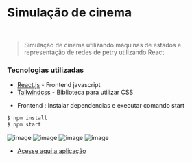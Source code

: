 # Simulação de cinema


&nbsp;
> Simulação de cinema utilizando máquinas de estados e representação de redes de petry utilizando React


### Tecnologias utilizadas


* [React.js](https://pt-br.reactjs.org/) - Frontend javascript
* [Tailwindcss](https://tailwindcss.com/) - Biblioteca para utilizar CSS


 - Frontend : Instalar dependencias e executar comando start
```sh
$ npm install 
$ npm start
```
![image](https://github.com/gustavohaubrich15/CinemaMaquinaEstados/assets/22485428/3910465f-0b72-4c5e-aaf4-8c43e13360a8)
![image](https://github.com/gustavohaubrich15/CinemaMaquinaEstados/assets/22485428/4d71ed36-c139-4331-83db-c489a782e70c)
![image](https://github.com/gustavohaubrich15/CinemaMaquinaEstados/assets/22485428/6f4f7e56-9e8e-4872-8296-83d31a49bfef)
![image](https://github.com/gustavohaubrich15/CinemaMaquinaEstados/assets/22485428/5ad5be1f-f12f-4268-bfa6-0ef4df02fafe)


* [Acesse aqui a aplicação](https://cinema-maquina-estados.vercel.app/)

